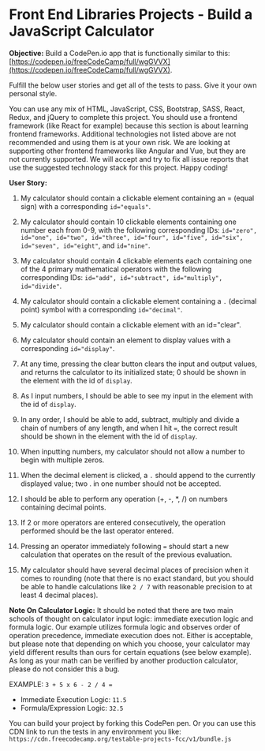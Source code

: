 # Front End Libraries Projects - Build a JavaScript Calculator

**Objective:** Build a CodePen.io app that is functionally similar to this: [https://codepen.io/freeCodeCamp/full/wgGVVX](https://codepen.io/freeCodeCamp/full/wgGVVX).

Fulfill the below user stories and get all of the tests to pass. Give it your own personal style.

You can use any mix of HTML, JavaScript, CSS, Bootstrap, SASS, React, Redux, and jQuery to complete this project. You should use a frontend framework (like React for example) because this section is about learning frontend frameworks. Additional technologies not listed above are not recommended and using them is at your own risk. We are looking at supporting other frontend frameworks like Angular and Vue, but they are not currently supported. We will accept and try to fix all issue reports that use the suggested technology stack for this project. Happy coding!

**User Story:**

1. My calculator should contain a clickable element containing an = (equal sign) with a corresponding `id="equals"`.

2. My calculator should contain 10 clickable elements containing one number each from 0-9, with the following corresponding IDs: `id="zero", id="one", id="two", id="three", id="four", id="five", id="six", id="seven", id="eight"`, and `id="nine"`.

3. My calculator should contain 4 clickable elements each containing one of the 4 primary mathematical operators with the following corresponding IDs: `id="add", id="subtract", id="multiply", id="divide"`.

4. My calculator should contain a clickable element containing a `.` (decimal point) symbol with a corresponding `id="decimal"`.

5. My calculator should contain a clickable element with an id="clear".

6. My calculator should contain an element to display values with a corresponding `id="display"`.

7. At any time, pressing the clear button clears the input and output values, and returns the calculator to its initialized state; 0 should be shown in the element with the id of `display`.

8. As I input numbers, I should be able to see my input in the element with the id of `display`.

9. In any order, I should be able to add, subtract, multiply and divide a chain of numbers of any length, and when I hit `=`, the correct result should be shown in the element with the id of `display`.

10. When inputting numbers, my calculator should not allow a number to begin with multiple zeros.

11. When the decimal element is clicked, a `.` should append to the currently displayed value; two . in one number should not be accepted.

12. I should be able to perform any operation (+, -, *, /) on numbers containing decimal points.

13. If 2 or more operators are entered consecutively, the operation performed should be the last operator entered.

14. Pressing an operator immediately following `=` should start a new calculation that operates on the result of the previous evaluation.

15. My calculator should have several decimal places of precision when it comes to rounding (note that there is no exact standard, but you should be able to handle calculations like `2 / 7` with reasonable precision to at least 4 decimal places).

**Note On Calculator Logic:** It should be noted that there are two main schools of thought on calculator input logic: immediate execution logic and formula logic. Our example utilizes formula logic and observes order of operation precedence, immediate execution does not. Either is acceptable, but please note that depending on which you choose, your calculator may yield different results than ours for certain equations (see below example). As long as your math can be verified by another production calculator, please do not consider this a bug.

EXAMPLE: `3 + 5 x 6 - 2 / 4 =`

- Immediate Execution Logic: `11.5`
- Formula/Expression Logic: `32.5`

You can build your project by forking this CodePen pen. Or you can use this CDN link to run the tests in any environment you like: `https://cdn.freecodecamp.org/testable-projects-fcc/v1/bundle.js`
